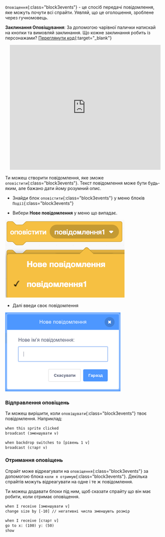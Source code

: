 `Оповіщення`{:class="block3events"} - це спосіб передачі повідомлення, яке можуть почути всі спрайти. Уявляй, що це оголошення, зроблене через гучномовець.

**Заклинання Оповіщування**: За допомогою чарівної палички натискай на кнопки та вимовляй заклинання. Що кожне заклинання робить із персонажами? [Переглянути код](https://scratch.mit.edu/projects/752264639/editor){:target="_blank"}

<div class="scratch-preview" style="margin-left: 15px;">
  <iframe allowtransparency="true" width="485" height="402" src="https://scratch.mit.edu/projects/embed/752264639/?autostart=false" frameborder="0"></iframe>
</div>

Ти можеш створити повідомлення, яке зможе `оповістити`{:class="block3events"}. Текст повідомлення може бути будь-яким, але бажано дати йому розумний опис.

+ Знайди блок `оповістити`{:class="block3events"} у меню блоків `Події`{:class="block3events"}

+ Вибери **Нове повідомлення** у меню що випадає.

![Створення повідомлення](images/broadcast-block.png)

+ Далі введи своє повідомлення

![Створення оповіщення](images/new-broadcast.png)

### Відправлення оповіщень

Ти можеш вирішити, коли `оповіщувати`{:class="block3events"} твоє повідомлення. Наприклад:

```blocks3
when this sprite clicked
broadcast (зменшувати v)
```

```blocks3
when backdrop switches to [рівень 1 v]
broadcast (старт v)
```

### Отримання оповіщень

Спрайт може відреагувати на `оповіщення`{:class="block3events"} за допомогою блока `коли я отримую`{:class="block3events"}. Декілька спрайтів можуть відреагувати на одне і те ж повідомлення.

Ти можеш додавати блоки під ним, щоб сказати спрайту що він має робити, коли отримає оповіщення.

```blocks3
when I receive [зменшувати v]
change size by [-10] // негативні числа зменшують розмір
```

```blocks3
when I receive [старт v]
go to x: (100) y: (50)
show
```
